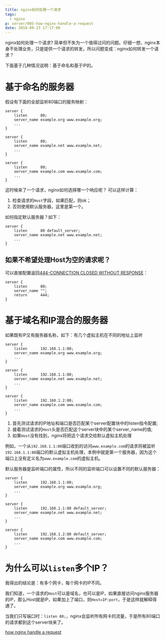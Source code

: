 ```yaml
---
title: nginx如何处理一个请求
tags:
  - nginx
p: server/005-how-nginx-handle-a-request
date: 2018-09-23 17:17:00
---
```


nginx如何处理一个请求? 简单但不失为一个值得过问的问题。仔细一想，nginx本身不处理业务，只是提供一个请求的转发，所以问题变成：nginx如何转发一个请求？

下面基于几种情况说明：基于命名和基于IP的。

# 基于命名的服务器
假设有下面的全部监听80端口的服务映射：
```shell
server {
    listen      80;
    server_name example.org www.example.org;
    ...
}

server {
    listen      80;
    server_name example.net www.example.net;
    ...
}

server {
    listen      80;
    server_name example.com www.example.com;
    ...
}
```
这时候来了一个请求，nginx如何选择哪一个响应呢？ 可以这样计算：

1. 检查请求的`Host`字段，如果匹配，则ok；
2. 否则使用默认服务器，这里是第一个。

如何指定默认服务器？如下：
```
server {
    listen      80 default_server;
    server_name example.net www.example.net;
    ...
}
```
## 如果不希望处理Host为空的请求呢？
可以直接配置返回[444-CONNECTION CLOSED WITHOUT RESPONSE](https://httpstatuses.com/444)：
```
server {
    listen      80;
    server_name "";
    return      444;
}
```
# 基于域名和IP混合的服务器
如果既有IP又有服务器名称，如下：有几个虚拟主机在不同的地址上监听
```
server {
    listen      192.168.1.1:80;
    server_name example.org www.example.org;
    ...
}

server {
    listen      192.168.1.1:80;
    server_name example.net www.example.net;
    ...
}

server {
    listen      192.168.1.2:80;
    server_name example.com www.example.com;
    ...
}
```
1. 首先测试请求的IP地址和端口是否匹配某个server配置块中的listen指令配置;
2. 接着测试请求的`Host`头是否匹配这个server块中的某个server_name的值;
3. 如果`Host`没有找到，nginx将把这个请求交给默认虚拟主机处理

例如，一个从`192.168.1.1:80`端口收到的访问`www.example.com`的请求将被监听`192.168.1.1:80`端口的默认虚拟主机处理，本例中就是第一个服务器，因为这个端口上没有定义名为`www.example.com`的虚拟主机。

默认服务器是监听端口的属性，所以不同的监听端口可以设置不同的默认服务器：
```
server {
    listen      192.168.1.1:80;
    server_name example.org www.example.org;
    ...
}

server {
    listen      192.168.1.1:80 default_server;
    server_name example.net www.example.net;
    ...
}

server {
    listen      192.168.1.2:80 default_server;
    server_name example.com www.example.com;
    ...
}
```

# 为什么可以`listen`多个IP？
我得出的结论是：有多个网卡，每个网卡的IP不同。

我们知道，一个请求的`Host`可以是域名，也可以是IP，如果直接访问nginx服务器的IP，那么Host就是IP，如果加上了端口，则`Host=IP:port`，于是这样就解释得通了。

当我们只写端口时：`listen 80;`，nginx会监听所有网卡的流量，于是所有80端口的请求都到这个server块来了。



[how nginx handle a request](https://nginx.org/en/docs/http/request_processing.html)
